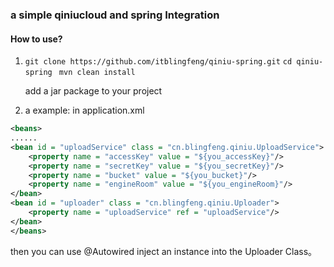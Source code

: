 <h3>a simple qiniucloud and spring Integration</h3>

<h4>How to use?</h4>

1. ```git clone https://github.com/itblingfeng/qiniu-spring.git```
   ```cd qiniu-spring ```
   ```mvn clean install```
   
   add a jar package to your project 

2. a example: in application.xml

```xml
<beans>
......
<bean id = "uploadService" class = "cn.blingfeng.qiniu.UploadService">
	<property name = "accessKey" value = "${you_accessKey}"/>
	<property name = "secretKey" value = "${you_secretKey}"/>
	<property name = "bucket" value = "${you_bucket}"/>
	<property name = "engineRoom" value = "${you_engineRoom}"/>
</bean>
<bean id = "uploader" class = "cn.blingfeng.qiniu.Uploader">
	<property name = "uploadService" ref = "uploadService"/> 
</bean>
</beans>
```
then you can use @Autowired inject an instance into the Uploader Class。
